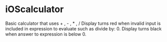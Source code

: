 # iOScalculator

Basic calculator that uses + , - , * , / 
Display turns red when invalid input is included in expression to evaluate such as divide by: 0.
Display turns black when answer to expression is below 0.
